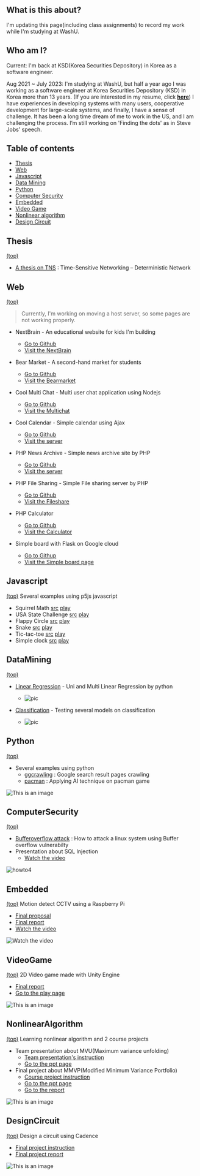 ## What is this about?
I'm updating this page(including class assignments) to record my work while I'm studying at WashU.

## Who am I?
Current: I'm back at KSD(Korea Securities Depository) in Korea as a software engineer.

Aug 2021 ~ July 2023: I'm studying at WashU, but half a year ago I was working as a software engineer at Korea Securities Depository (KSD) in Korea more than 13 years. (If you are interested in my resume, click [**here**](https://github.com/kbckbc/portfolio/blob/main/resume_bcgwak.pdf))
I have experiences in developing systems with many users, cooperative development for large-scale systems, and finally, I have a sense of challenge.
It has been a long time dream of me to work in the US, and I am challenging the process. I’m still working on 'Finding the dots' as in Steve Jobs' speech.

## Table of contents
* [Thesis](#thesis)
* [Web](#web)
* [Javascript](#javascript)
* [Data Mining](#datamining)
* [Python](#python)
* [Computer Security](#computersecurity)
* [Embedded](#embedded)
* [Video Game](#videogame)
* [Nonlinear algorithm](#nonlinearalgorithm)
* [Design Circuit](#designcircuit)

## Thesis 
[(top)](#table-of-contents)
* [A thesis on TNS](https://kbckbc.github.io/tns/) : Time-Sensitive Networking – Deterministic Network


## Web
[(top)](#table-of-contents)

> Currently, I'm working on moving a host server, so some pages are not working properly.

* NextBrain - An educational website for kids I'm building
  * [Go to Github](https://github.com/kbckbc/nextbrain)
  * [Visit the NextBrain](https://nextbrain.fly.dev/game/nuguri/)

* Bear Market - A second-hand market for students
  * [Go to Github](https://github.com/cse330-fall-2022/creativeproject-module7-501026)
  * [Visit the Bearmarket](https://bearmarket-front.fly.dev/)

* Cool Multi Chat - Multi user chat application using Nodejs
  * [Go to Github](https://github.com/cse330-fall-2022/module6-group-module6-501026)
  * [Visit the Multichat](https://bcgwak-coolchat.fly.dev/)

* Cool Calendar - Simple calendar using Ajax
  * [Go to Github](https://github.com/cse330-fall-2022/module5-group-module5-501026)
  * [Visit the server](http://ec2-18-216-66-127.us-east-2.compute.amazonaws.com/~bcgwak/m5g)

* PHP News Archive - Simple news archive site by PHP
  * [Go to Github](https://github.com/kbckbc/php-news)
  * [Visit the server](http://bcgwak.godohosting.com/php-news/list.php)

* PHP File Sharing - Simple File sharing server by PHP
  * [Go to Github](https://github.com/kbckbc/php-fileshare)
  * [Visit the Fileshare](http://bcgwak.godohosting.com/php-fileshare/login.php)

* PHP Calculator
  * [Go to Github](https://github.com/kbckbc/php-calculator)
  * [Visit the Calculator](http://bcgwak.godohosting.com/php-calculator/cal.php)

* Simple board with Flask on Google cloud
  * [Go to Githup](https://github.com/kbckbc/chanboard)
  * [Visit the Simple board page](http://34.125.24.66)


## Javascript
[(top)](#table-of-contents) Several examples using p5js javascript
  * Squirrel Math [src](https://editor.p5js.org/bychan/sketches/loyq-8fKl) [play](https://editor.p5js.org/bychan/full/loyq-8fKl)
  * USA State Challenge [src](https://editor.p5js.org/bychan/sketches/1yKpG_1MW) [play](https://editor.p5js.org/bychan/full/1yKpG_1MW)
  * Flappy Circle [src](https://editor.p5js.org/bychan/sketches/7-y7-Pa04) [play](https://editor.p5js.org/bychan/full/7-y7-Pa04)
  * Snake [src](https://editor.p5js.org/bychan/sketches/eHzgPkmiR) [play](https://editor.p5js.org/bychan/full/eHzgPkmiR)
  * Tic-tac-toe [src](https://editor.p5js.org/bychan/sketches/WyP2_ZfEm) [play](https://editor.p5js.org/bychan/full/WyP2_ZfEm)
  * Simple clock [src](https://editor.p5js.org/bychan/sketches/FL7Cn26Sh) [play](https://editor.p5js.org/bychan/full/FL7Cn26Sh)


## DataMining
[(top)](#table-of-contents)
* [Linear Regression](https://github.com/kbckbc/washu_fl22_cse514) - Uni and Multi Linear Regression by python
  * ![pic](https://github.com/kbckbc/washu_fl22_cse514/blob/main/linear_regression/cement.png)
    
* [Classification](https://github.com/kbckbc/washu_fl22_cse514) - Testing several models on classification
  * ![pic](https://github.com/kbckbc/washu_fl22_cse514/blob/main/train_model/knn.png)


## Python
[(top)](#table-of-contents)
* Several examples using python
  * [ggcrawling](https://github.com/kbckbc/ggcrawling) : Google search result pages crawling
  * [pacman](https://github.com/kbckbc/pacmanshow) : Applying AI technique on pacman game

![This is an image](http://ai.berkeley.edu/images/pacman_game.gif)


## ComputerSecurity
[(top)](#table-of-contents)
* [Bufferoverflow attack](https://github.com/kbckbc/washu_sp22_cse523) : How to attack a linux system using Buffer overflow vulnerabilty
* Presentation about SQL Injection
  * [Watch the video](https://youtu.be/GNbDI0SFkKo)

![howto4](https://raw.githubusercontent.com/kbckbc/washu_sp22_cse523/main/img/howto4.png)


## Embedded
[(top)](#table-of-contents) Motion detect CCTV using a Raspberry Pi
  * [Final proposal](https://github.com/kbckbc/portfolio/blob/main/motiontv/final_proposal_bcgwak.pdf)
  * [Final report](https://github.com/kbckbc/portfolio/blob/main/motiontv/final_report_bcgwak.pdf)
  * [Watch the video](https://youtu.be/7APqgYY63zI)

![Watch the video](https://i.ytimg.com/vi/7APqgYY63zI/hqdefault.jpg)


## VideoGame
[(top)](#table-of-contents) 2D Video game made with Unity Engine
  * [Final report](https://github.com/kbckbc/portfolio/blob/main/videogame/Game_Dev_Final_Presentation.pdf)
  * [Go to the play page](https://byeongchan.itch.io/vg1-teddyteamfinal-0420)

![This is an image](https://github.com/kbckbc/portfolio/blob/main/videogame/screenshot.png)


## NonlinearAlgorithm
[(top)](#table-of-contents) Learning nonlinear algorithm and 2 course projects 
  * Team presentation about MVU(Maximum variance unfolding)
    * [Team presentation's instruction](https://github.com/kbckbc/washu_sp23_cse543/blob/main/presentation/Course-info.pdf)
    * [Go to the ppt page](https://docs.google.com/presentation/d/1X3dzar8Tk8FtQw1pUdG8FY95LoWRm2gF4Med7SjaWKM/edit#slide=id.p)
  * Final project about MMVP(Modified Minimum Variance Portfolio)
    * [Course project instruction](https://github.com/kbckbc/washu_sp23_cse543/blob/main/presentation/Course-info.pdf)
    * [Go to the ppt page](https://docs.google.com/presentation/d/1F4Viod5f05d2L-kMOtLZaNofi_idVYp8Z7SCFImg1bE/edit#slide=id.p)
    * [Go to the report](https://github.com/kbckbc/washu_sp23_cse543/blob/main/project/mmvp.pdf)

![This is an image](https://github.com/kbckbc/washu_sp23_cse543/blob/main/mmvp.png)


## DesignCircuit
[(top)](#table-of-contents) Design a circuit using Cadence 
  * [Final project instruction](https://github.com/kbckbc/washu_sp23_cse563/blob/main/final/Final%20Project%20-%20Simplified%20DES%20algorithm%20CMOS%20chip%20design%20specifications.pdf)
  * [Final project report](https://github.com/kbckbc/washu_sp23_cse563/blob/main/final/assign4.pdf)

![This is an image](https://github.com/kbckbc/washu_sp23_cse563/blob/main/final/des.png)

